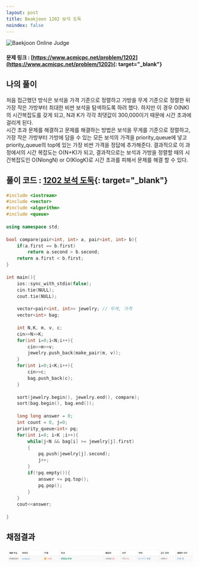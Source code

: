 ```yaml
---
layout: post
title: Beakjoon 1202 보석 도둑
noindex: false
---
```


![Baekjoon Online Judge](https://onlinejudgeimages.s3-ap-northeast-1.amazonaws.com/images/boj-og-1200.png)

#### 문제 링크 : [https://www.acmicpc.net/problem/1202](https://www.acmicpc.net/problem/1202){: target="_blank"}


## 나의 풀이
처음 접근했던 방식은 보석을 가격 기준으로 정렬하고 가방을 무게 기준으로 정렬한 뒤 가장 작은 가방부터 최대한 비싼 보석을 탐색하도록 하려 했다. 하지만 이 경우 O(NK)의 시간복잡도를 갖게 되고, N과 K가 각각 최댓값이 300,000이기 때문에 시간 초과에 걸리게 된다.           
시간 초과 문제를 해결하고 문제를 해결하는 방법은 보석을 무게를 기준으로 정렬하고, 가장 작은 가방부터 가방에 담을 수 있는 모든 보석의 가격을 priority_queue에 넣고 priority_queue의 top에 있는 가장 비싼 가격을 정답에 추가해준다. 결과적으로 이 과정에서의 시간 복잡도는 O(N+K)가 되고, 결과적으로는 보석과 가방을 정렬할 때의 시간복잡도인 O(NlongN) or O(KlogK)로 시간 초과를 피해서 문제를 해결 할 수 있다.


## 풀이 코드 : [1202 보석 도둑](https://github.com/sun-pyo/algorithm/blob/main/Beakjoon/1202.cpp){: target="_blank"}

```c++
#include <iostream>
#include <vector>
#include <algorithm>
#include <queue>

using namespace std;

bool compare(pair<int, int> a, pair<int, int> b){
    if(a.first == b.first)
        return a.second > b.second; 
    return a.first < b.first;
}

int main(){
    ios::sync_with_stdio(false);
    cin.tie(NULL);
    cout.tie(NULL);

    vector<pair<int, int>> jewelry; // 무게, 가격
    vector<int> bag;
    
    int N,K, m, v, c;
    cin>>N>>K;
    for(int i=0;i<N;i++){
        cin>>m>>v;
        jewelry.push_back(make_pair(m, v));
    }
    for(int i=0;i<K;i++){
        cin>>c;
        bag.push_back(c);
    }

    sort(jewelry.begin(), jewelry.end(), compare);
    sort(bag.begin(), bag.end());
    
    long long answer = 0;
    int count = 0, j=0;
    priority_queue<int> pq;
    for(int i=0; i<K ;i++){
        while(j<N && bag[i] >= jewelry[j].first) 
        {   
            pq.push(jewelry[j].second);
            j++;
        }
        if(!pq.empty()){
            answer += pq.top();
            pq.pop();
        }
    }
    cout<<answer;

}
```


## 채점결과
![49993](\algorithm\img\beakjoon_1202.PNG)